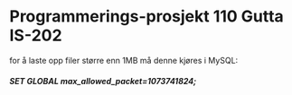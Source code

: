 # Programmerings-prosjekt 110 Gutta IS-202

for å laste opp filer større enn 1MB må denne kjøres i MySQL:
##### SET GLOBAL max_allowed_packet=1073741824;
